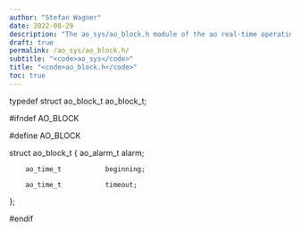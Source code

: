 ```yaml
---
author: "Stefan Wagner"
date: 2022-08-29
description: "The ao_sys/ao_block.h module of the ao real-time operating system."
draft: true
permalink: /ao_sys/ao_block.h/ 
subtitle: "<code>ao_sys</code>"
title: "<code>ao_block.h</code>"
toc: true
---
```


typedef struct  ao_block_t  ao_block_t;

#ifndef AO_BLOCK

#define AO_BLOCK

struct  ao_block_t
{
        ao_alarm_t          alarm;

        ao_time_t           beginning;

        ao_time_t           timeout;
};

#endif

